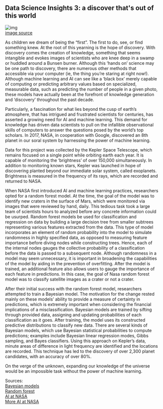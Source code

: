 ## Data Science Insights 3: a discover that's out of this world<br/>

![img](https://aeraposo.github.io/Data-440-Raposo/planet.jpg)<br/>
[image source](https://www.nytimes.com/2017/12/14/science/eight-planets-star-system.html)<br/>

As children we dream of being the “first”. The first to do, see, or find something knew. At the root of this yearning is the hope of discovery. With discovery comes the creation of knowledge, something that seems intangible and evokes images of scientists who are knee deep in a swamp or huddled around a Bunsen burner. Although this ‘hands on’ science may be one path to discovery, there are numerous other methods that accessible via your computer (ie, the thing you’re staring at right now!). Although machine learning and AI can see like a ‘black box’ merely capable of computing or predicting arbitrary values based on specialized, measurable data, such as predicting the number of people in a given photo, these models have actually been at the forefront of knowledge generation and ‘discovery’ throughout the past decade.<br/>

Particularly, a fascination for what lies beyond the cusp of earth’s atmosphere, that has intrigued and frustrated scientists for centuries, has asserted a growing need for AI and machine learning. This demand for knowledge has driven data scientists to pull on the infallible observational skills of computers to answer the questions posed by the world’s top scholars. In 2017, NASA, in cooperation with Google, discovered an 8th planet in our soral system by harnessing the power of machine learning.<br/>

Data for this project was collected by the Kepler Space Telescope, which remains focused on a single point while orbiting earth each year. It is capable of monitoring the ‘brightness’ of over 150,000 simultaneously. In addition to monitoring known stars, Kepler was launched in hope of discovering planted beyond our immediate solar system, called exoplanets. Brightness is measured in the frequency of its rays, which are recorded and returned to NASA.<br/>

When NASA first introduced AI and machine learning practices, researchers opted for a random forest model. At the time, the goal of the model was to identify new craters in the surface of Mars, which were monitored via images that were reviewed by hand, daily. This tedious task took a large team of scientists hours to analyzed before any concrete information could be usurped. Random forest models be used for classification and regression on data by building a large decision tree from smaller subtrees representing various features extracted from the data. This type of model incorporates an element of random probability into the model to simulate randomness in highly specified data, as opposed to measuring feature importance before diving nodes while constructing trees. Hence, each of the internal nodes gauges the collective probability of a classification before the data is passed to a subsequent node. Although randomness in a model may seem unnecessary, it is important in broadening the capabilities of the model by aiding in the prevention of overfitting. After the model is trained, an additional feature also allows users to gauge the importance of each feature in predictions. In this case, the goal of Nasa random forest model was to classify satellite images as a crater or not a crater.<br/>

After their initial success with the random forest model, researchers attempted to train a Bayesian model. The motivation for the change rested mainly on these models’ ability to provide a measure of certainty in predictions, which is extremely important when considering the financial implications of a misclassification. Bayesian models are trained by sifting through provided data, assigning and updating probabilities of each classification as it goes. After training, the model uses its constructed predictive distributions to classify new data. There are several kinds of Bayesian models, which use Bayesian statistical probabilities to compute predictions; examples include Bayesian linear regression modes, Gibbs sampling, and Bayes classifiers. Using this approach on Kepler’s data, minute areas of difference in light frequency are identified and the locations are recorded. This technique has led to the discovery of over 2,300 planet candidates, with an accuracy of over 80%.<br/>

On the verge of the unknown, expanding our knowledge of the universe would be an impossible task without the power of machine learning.<br/>

Sources:<br/>
[Bayesian models](http://www.columbia.edu/~jwp2128/Teaching/E6720/BayesianModelsMachineLearning2016.pdf)<br/>
[Random forest](https://builtin.com/data-science/random-forest-algorithm#how)<br/>
[AI at NASA](https://www.nasa.gov/feature/goddard/2019/nasa-takes-a-cue-from-silicon-valley-to-hatch-artificial-intelligence-technologies)<br/>
[More AI at NASA](https://www.jpl.nasa.gov/news/news.php?feature=7756)<br/>
